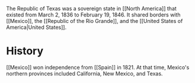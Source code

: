 The Republic of Texas was a sovereign state in [[North America]] that existed from March 2, 1836 to February 19, 1846. It shared borders with [[Mexico]], the [[Republic of the Rio Grande]], and the [[United States of America|United States]].
# History
[[Mexico]] won independence from [[Spain]] in 1821. At that time, Mexico's northern provinces included California, New Mexico, and Texas.
